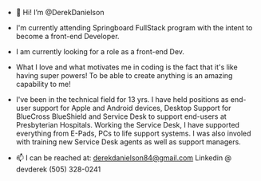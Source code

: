 - 👋 Hi! I’m @DerekDanielson

- I'm currently attending Springboard FullStack program with the intent to become a front-end Developer.

- I am currently looking for a role as a front-end Dev.

- What I love and what motivates me in coding is the fact that it's like having super powers!  To be able to create anything is an amazing capability to me!

- I've been in the technical field for 13 yrs.  I have held positions as end-user support for Apple and Android devices, Desktop Support for BlueCross BlueShield and Service Desk to support end-users at Presbyterian Hospitals.  Working the Service Desk, I have supported everything from E-Pads, PCs to life support systems.  I was also involed with training new Service Desk agents as well as support managers.

- 📫 I can be reached at:
      derekdanielson84@gmail.com
      Linkedin @ devderek
      (505) 328-0241
      

<!---
DerekDanielson/DerekDanielson is a ✨ special ✨ repository because its `README.md` (this file) appears on your GitHub profile.
You can click the Preview link to take a look at your changes.
--->
